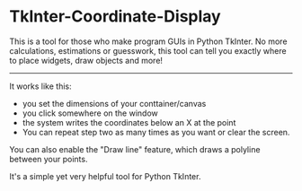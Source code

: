 # TkInter-Coordinate-Display
This is a tool for those who make program GUIs in Python TkInter. No more calculations, estimations or guesswork, this tool can tell you exactly where to place widgets, draw objects and more!


----------------------
It works like this: 
- you set the dimensions of your conttainer/canvas
- you click somewhere on the window
- the system writes the coordinates below an X at the point
- You can repeat step two as many times as you want or clear the screen.

You can also enable the "Draw line" feature, which draws a polyline between your points.

It's a simple yet very helpful tool for Python TkInter.
